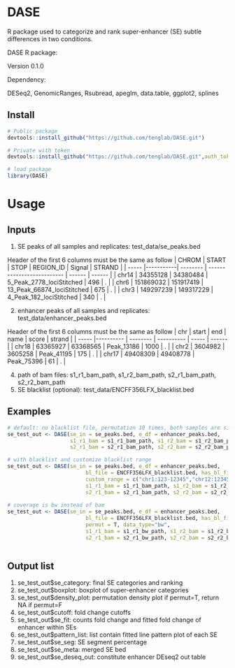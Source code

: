 # DASE
R package used to categorize and rank super-enhancer (SE) subtle differences in two conditions.

DASE R package:

Version 0.1.0

Dependency:

DESeq2, GenomicRanges, Rsubread, apeglm, data.table, ggplot2, splines

## Install
```R
# Public package
devtools::install_github("https://github.com/tenglab/DASE.git")

# Private with token
devtools::install_github("https://github.com/tenglab/DASE.git",auth_toke="your token")

# load package
library(DASE)
```

# Usage
## Inputs
 1. SE peaks of all samples and replicates: test_data/se_peaks.bed
 
 Header of the first 6 columns must be the same as follow
| CHROM | START     | STOP      | REGION_ID                  | Signal | STRAND |
| ----- |-----------| --------  | -------------------------- | ------ | ------ |
| chr14 | 34355128  | 34380484  | 5_Peak_2778_lociStitched   | 496    | .      |
| chr6  | 151869032 | 151917419 | 13_Peak_66874_lociStitched | 675    | .      |
| chr3  | 149297239 | 149317229 | 4_Peak_182_lociStitched    | 340    | .      |


 2. enhancer peaks of all samples and replicates: test_data/enhancer_peaks.bed
 
 Header of the first 6 columns must be the same as follow
| chr   | start     | end      | name       | score | strand |
| ----- |---------- | -------- | ---------- | ----- | ------ |
| chr18 | 63365927  | 63368565 | Peak_13186 | 1000  | .      |
| chr2  | 3604982   | 3605258  | Peak_41195 | 175   | .      |
| chr17 | 49408309  | 49408778 | Peak_75396 | 61    | .      |

 4. path of bam files: s1_r1_bam_path, s1_r2_bam_path, s2_r1_bam_path, s2_r2_bam_path
 5. SE blacklist (optional): test_data/ENCFF356LFX_blacklist.bed                                                                                  
                                             
## Examples
```R
# default: no blacklist file, permutation 10 times, both samples are single end
se_test_out <- DASE(se_in = se_peaks.bed, e_df = enhancer_peaks.bed, 
                    s1_r1_bam = s1_r1_bam_path, s1_r2_bam = s1_r2_bam_path, 
                    s2_r1_bam = s2_r1_bam_path, s2_r2_bam = s2_r2_bam_path)

# with blacklist and customize blacklist range
se_test_out <- DASE(se_in = se_peaks.bed, e_df = enhancer_peaks.bed, 
                         bl_file = ENCFF356LFX_blacklist.bed, has_bl_file = TRUE,
                         custom_range = c("chr1:123-12345","chr12:12345-1234567"),
                         s1_r1_bam = s1_r1_bam_path, s1_r2_bam = s1_r2_bam_path,
                         s2_r1_bam = s2_r1_bam_path, s2_r2_bam = s2_r2_bam_path)
                           
# coverage is bw instead of bam
se_test_out <- DASE(se_in = se_peaks.bed, e_df = enhancer_peaks.bed, 
                         bl_file = ENCFF356LFX_blacklist.bed, has_bl_file = T,
                         permut = T, data_type="bw",
                         s1_r1_bam = s1_r1_bw_path, s1_r2_bam = s1_r2_bw_path,
                         s2_r1_bam = s2_r1_bw_path, s2_r2_bam = s2_r2_bw_path)
                         

```
## Output list
 1. se_test_out$se_category: final SE categories and ranking
 2. se_test_out$boxplot: boxplot of super-enhancer categories
 3. se_test_out$density_plot: permutation density plot if permut=T, return NA if permut=F
 4. se_test_out$cutoff: fold change cutoffs
 5. se_test_out$se_fit: counts fold change and fitted fold change of enhancer within SEs 
 6. se_test_out$pattern_list: list contain fitted line pattern plot of each SE
 7. se_test_out$se_seg: SE segment percentage
 8. se_test_out$se_meta: merged SE bed
 9. se_test_out$se_deseq_out: constitute enhancer DEseq2 out table
